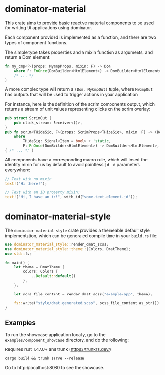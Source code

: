 # dominator-material

This crate aims to provide  basic reactive material components to be used for writing UI applications using dominator.

Each component provided is implemented as a function, and there are two types of component functions.

The simple type takes properties and a mixin function as arguments, and return a Dom element:

```rust
fn my_cmp<F>(props: MyCmpProps, mixin: F) -> Dom
    where F: FnOnce(DomBuilder<HtmlElement>) -> DomBuilder<HtmlElement> { 
    /* ... */
}
```

A more complex type will return a ```(Dom, MyCmpOut)``` tuple, where `MyCmpOut` has outputs that will be used to trigger actions in your application.

For instance, here is the definition of the scrim components output, which returns a stream of unit values representing clicks on the scrim overlay:

```rust
pub struct ScrimOut {
    pub click_stream: Receiver<()>,
}
pub fn scrim<THideSig, F>(props: ScrimProps<THideSig>, mixin: F) -> (Dom, ScrimOut)
    where
        THideSig: Signal<Item = bool> + 'static,
        F: FnOnce(DomBuilder<HtmlElement>) -> DomBuilder<HtmlElement>,
{ /* ... */ }
```

All components have a corresponding macro rule, which will insert the identity mixin for us by default to avoid pointless ```|d| d``` parameters everywhere:

```rust
// Text with no mixin
text!("Hi there!");

// Text with an ID property mixin:
text!("Hi, I have an id!", with_id("some-text-element-id"));
```


# dominator-material-style

The `dominator-material-style` crate provides a themeable default style implementation, which can be generated compile time in your `build.rs` file:

```rust
use dominator_material_style::render_dmat_scss;
use dominator_material_style::theme::{Colors, DmatTheme};
use std::fs;

fn main() {
    let theme = DmatTheme {
        colors: Colors {
            ..Default::default()
        },
    };

    let scss_file_content = render_dmat_scss("example-app", theme);

    fs::write("style/dmat.generated.scss", scss_file_content.as_str()).unwrap();
}
```

## Examples

To run the showcase application locally, go to the `examples/component_showcase` directory, and do the following:

Requires rust 1.47.0+  and trunk (https://trunkrs.dev/)

```
cargo build && trunk serve --release
``` 

Go to http://localhost:8080 to see the showcase.
